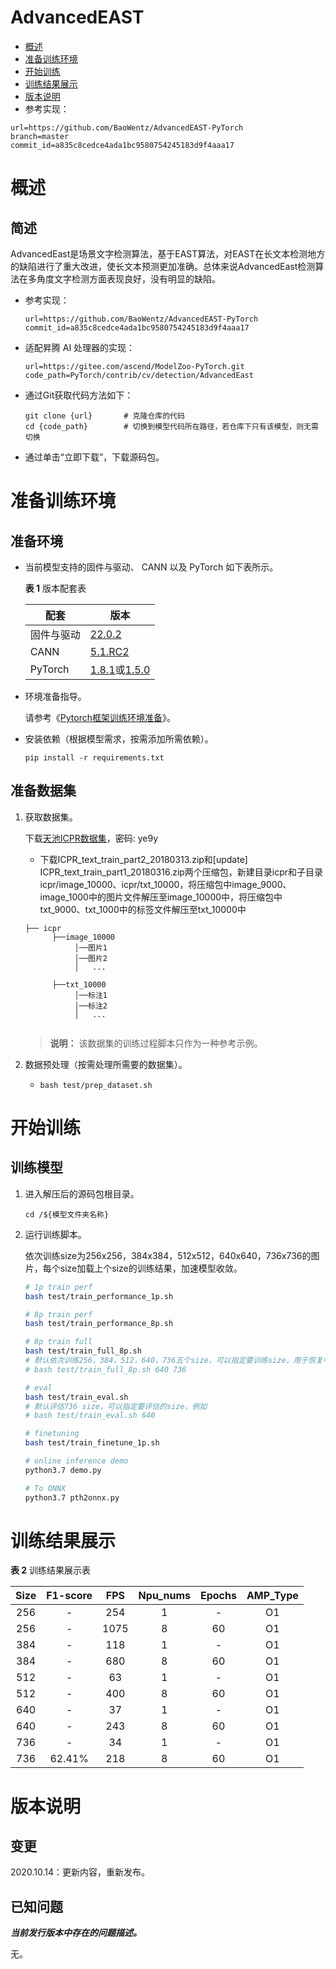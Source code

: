 # AdvancedEAST

-   [概述](概述.md)
-   [准备训练环境](准备训练环境.md)
-   [开始训练](开始训练.md)
-   [训练结果展示](训练结果展示.md)
-   [版本说明](版本说明.md)
- 参考实现：
```
url=https://github.com/BaoWentz/AdvancedEAST-PyTorch
branch=master 
commit_id=a835c8cedce4ada1bc9580754245183d9f4aaa17
```
# 概述

## 简述

AdvancedEast是场景文字检测算法，基于EAST算法，对EAST在长文本检测地方的缺陷进行了重大改进，使长文本预测更加准确。总体来说AdvancedEast检测算法在多角度文字检测方面表现良好，没有明显的缺陷。

- 参考实现：

  ```
  url=https://github.com/BaoWentz/AdvancedEAST-PyTorch
  commit_id=a835c8cedce4ada1bc9580754245183d9f4aaa17
  ```

- 适配昇腾 AI 处理器的实现：

  ```
  url=https://gitee.com/ascend/ModelZoo-PyTorch.git
  code_path=PyTorch/contrib/cv/detection/AdvancedEast
  ```
  
- 通过Git获取代码方法如下：

  ```
  git clone {url}       # 克隆仓库的代码
  cd {code_path}        # 切换到模型代码所在路径，若仓库下只有该模型，则无需切换
  ```
  
- 通过单击“立即下载”，下载源码包。

# 准备训练环境

## 准备环境

- 当前模型支持的固件与驱动、 CANN 以及 PyTorch 如下表所示。

  **表 1**  版本配套表

  | 配套       | 版本                                                         |
  | ---------- | ------------------------------------------------------------ |
  | 固件与驱动 | [22.0.2](https://www.hiascend.com/hardware/firmware-drivers?tag=commercial) |
  | CANN       | [5.1.RC2](https://www.hiascend.com/software/cann/commercial?version=5.1.RC1) |
  | PyTorch    | [1.8.1](https://gitee.com/ascend/pytorch/tree/master/)或[1.5.0](https://gitee.com/ascend/pytorch/tree/v1.5.0/) |

- 环境准备指导。

  请参考《[Pytorch框架训练环境准备](https://www.hiascend.com/document/detail/zh/ModelZoo/pytorchframework/ptes)》。
  
- 安装依赖（根据模型需求，按需添加所需依赖）。

  ```
  pip install -r requirements.txt
  ```


## 准备数据集

1. 获取数据集。

   下载[天池ICPR数据集](https://pan.baidu.com/s/1NSyc-cHKV3IwDo6qojIrKA)，密码: ye9y
    - 下载ICPR_text_train_part2_20180313.zip和[update] ICPR_text_train_part1_20180316.zip两个压缩包，新建目录icpr和子目录icpr/image_10000、icpr/txt_10000，将压缩包中image_9000、image_1000中的图片文件解压至image_10000中，将压缩包中txt_9000、txt_1000中的标签文件解压至txt_10000中
   ```
   ├── icpr
         ├──image_10000
              │──图片1
              │──图片2
              │   ...       
                               
         ├──txt_10000  
              │──标注1
              │──标注2
              │   ...       
            
   ```

   > **说明：** 
   >该数据集的训练过程脚本只作为一种参考示例。

2. 数据预处理（按需处理所需要的数据集）。
    - `bash test/prep_dataset.sh`

# 开始训练

## 训练模型

1. 进入解压后的源码包根目录。

   ```
   cd /${模型文件夹名称} 
   ```

2. 运行训练脚本。

     依次训练size为256x256，384x384，512x512，640x640，736x736的图片，每个size加载上个size的训练结果，加速模型收敛。
     ```bash
     # 1p train perf
     bash test/train_performance_1p.sh

     # 8p train perf
     bash test/train_performance_8p.sh

     # 8p train full
     bash test/train_full_8p.sh
     # 默认依次训练256，384，512，640，736五个size，可以指定要训练size，用于恢复中断的训练，例如
     # bash test/train_full_8p.sh 640 736

     # eval
     bash test/train_eval.sh
     # 默认评估736 size，可以指定要评估的size，例如
     # bash test/train_eval.sh 640
  
     # finetuning
     bash test/train_finetune_1p.sh
  
     # online inference demo 
     python3.7 demo.py

     # To ONNX
     python3.7 pth2onnx.py
# 训练结果展示

**表 2**  训练结果展示表

| Size     | F1-score | FPS       | Npu_nums | Epochs   | AMP_Type |
| :------: | :------: | :------:  | :------: | :------: | :------: |
| 256      | -        | 254       | 1        | -        | O1       |
| 256      | -        | 1075      | 8        | 60       | O1       |
| 384      | -        | 118       | 1        | -        | O1       |
| 384      | -        | 680       | 8        | 60       | O1       |
| 512      | -        | 63        | 1        | -        | O1       |
| 512      | -        | 400       | 8        | 60       | O1       |
| 640      | -        | 37        | 1        | -        | O1       |
| 640      | -        | 243       | 8        | 60       | O1       |
| 736      | -        | 34        | 1        | -        | O1       |
| 736      | 62.41%   | 218       | 8        | 60       | O1       |


# 版本说明

## 变更

2020.10.14：更新内容，重新发布。


## 已知问题

**_当前发行版本中存在的问题描述。_**

无。


